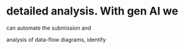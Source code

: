 # detailed analysis. With gen AI we

can automate the submission and

analysis of data-flow diagrams, identify